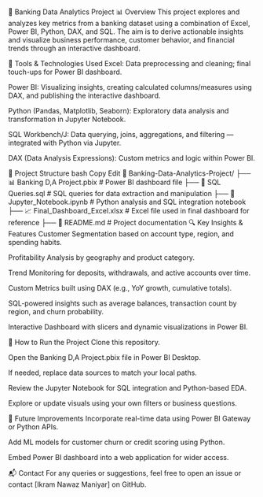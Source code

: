 🏦 Banking Data Analytics Project
📊 Overview
This project explores and analyzes key metrics from a banking dataset using a combination of Excel, Power BI, Python, DAX, and SQL. The aim is to derive actionable insights and visualize business performance, customer behavior, and financial trends through an interactive dashboard.

🧰 Tools & Technologies Used
Excel: Data preprocessing and cleaning; final touch-ups for Power BI dashboard.

Power BI: Visualizing insights, creating calculated columns/measures using DAX, and publishing the interactive dashboard.

Python (Pandas, Matplotlib, Seaborn): Exploratory data analysis and transformation in Jupyter Notebook.

SQL Workbench/J: Data querying, joins, aggregations, and filtering — integrated with Python via Jupyter.

DAX (Data Analysis Expressions): Custom metrics and logic within Power BI.

📁 Project Structure
bash
Copy
Edit
📂 Banking-Data-Analytics-Project/
├── 📊 Banking D,A Project.pbix           # Power BI dashboard file
├── 📜 SQL Queries.sql                    # SQL queries for data extraction and manipulation
├── 📓 Jupyter_Notebook.ipynb             # Python analysis and SQL integration notebook
├── 📈 Final_Dashboard_Excel.xlsx         # Excel file used in final dashboard for reference
├── 📄 README.md                          # Project documentation
🔍 Key Insights & Features
Customer Segmentation based on account type, region, and spending habits.

Profitability Analysis by geography and product category.

Trend Monitoring for deposits, withdrawals, and active accounts over time.

Custom Metrics built using DAX (e.g., YoY growth, cumulative totals).

SQL-powered insights such as average balances, transaction count by region, and churn probability.

Interactive Dashboard with slicers and dynamic visualizations in Power BI.

🧪 How to Run the Project
Clone this repository.

Open the Banking D,A Project.pbix file in Power BI Desktop.

If needed, replace data sources to match your local paths.

Review the Jupyter Notebook for SQL integration and Python-based EDA.

Explore or update visuals using your own filters or business questions.



🚀 Future Improvements
Incorporate real-time data using Power BI Gateway or Python APIs.

Add ML models for customer churn or credit scoring using Python.

Embed Power BI dashboard into a web application for wider access.

📬 Contact
For any queries or suggestions, feel free to open an issue or contact [Ikram Nawaz Maniyar] on GitHub.
